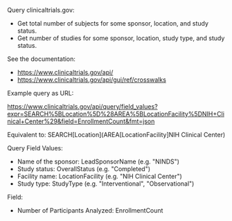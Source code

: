Query clinicaltrials.gov:

*  Get total number of subjects for some sponsor, location, and study status.
*  Get number of studies for some sponsor, location, study type, and study status.

See the documentation:

*  https://www.clinicaltrials.gov/api/
*  https://www.clinicaltrials.gov/api/gui/ref/crosswalks

Example query as URL:

https://www.clinicaltrials.gov/api/query/field_values?expr=SEARCH%5BLocation%5D%28AREA%5BLocationFacility%5DNIH+Clinical+Center%29&field=EnrollmentCount&fmt=json

Equivalent to: SEARCH[Location](AREA[LocationFacility]NIH Clinical Center)

Query Field Values:

*  Name of the sponsor: LeadSponsorName (e.g. "NINDS")
*  Study status: OverallStatus (e.g. "Completed")
*  Facility name: LocationFacility (e.g. "NIH Clinical Center")
*  Study type: StudyType (e.g. "Interventional", "Observational")

Field:

*  Number of Participants Analyzed: EnrollmentCount

